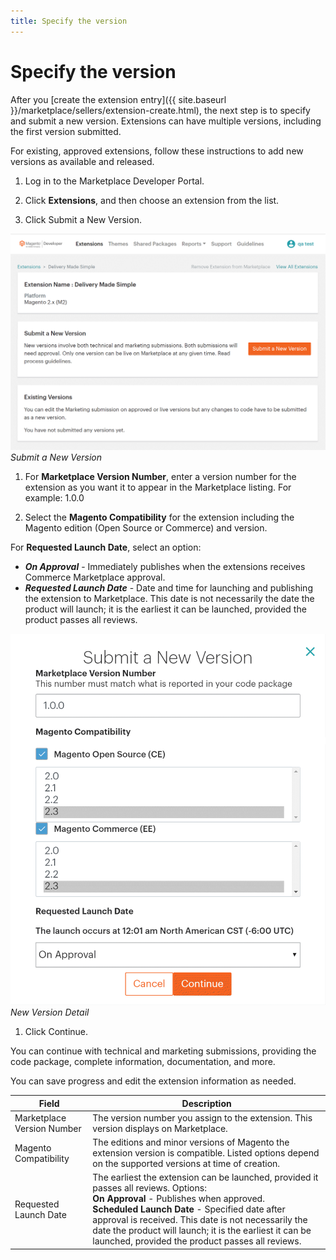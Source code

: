 ```yaml
---
title: Specify the version
---
```


# Specify the version

After you [create the extension entry]({{ site.baseurl }}/marketplace/sellers/extension-create.html), the next step is to specify and submit a new version. Extensions can have multiple versions, including the first version submitted.

For existing, approved extensions, follow these instructions to add new versions as available and released.

1. Log in to the Marketplace Developer Portal.

1. Click **Extensions**, and then choose an extension from the list.

1. Click <span class="btn">Submit a New Version</span>.

  ![](../../sellers/_images/submit-new-version.png)
  _Submit a New Version_

1. For **Marketplace Version Number**, enter a version number for the extension as you want it to appear in the Marketplace listing. For example: 1.0.0

1. Select the **Magento Compatibility** for the extension including the Magento edition (Open Source or Commerce) and version.

For **Requested Launch Date**, select an option:

-  ***On Approval*** - Immediately publishes when the extensions receives Commerce Marketplace approval.
-  ***Requested Launch Date*** - Date and time for launching and publishing the extension to Marketplace. This date is not necessarily the date the product will launch; it is the earliest it can be launched, provided the product passes all reviews.

![](../../sellers/_images/submit-new-version-detail.png)
  _New Version Detail_

1. Click <span class="btn">Continue</span>.

You can continue with technical and marketing submissions, providing the code package, complete information, documentation, and more.

You can save progress and edit the extension information as needed.

|Field|Description|
|--- |--- |
|Marketplace Version Number|The version number you assign to the extension. This version displays on Marketplace.|
|Magento Compatibility|The editions and minor versions of Magento the extension version is compatible. Listed options depend on the supported versions at time of creation.|
|Requested Launch Date|The earliest the extension can be launched, provided it passes all reviews. Options: <br/>**On Approval** - Publishes when approved. <br/>**Scheduled Launch Date** - Specified date after approval is received. This date is not necessarily the date the product will launch; it is the earliest it can be launched, provided the product passes all reviews.|
